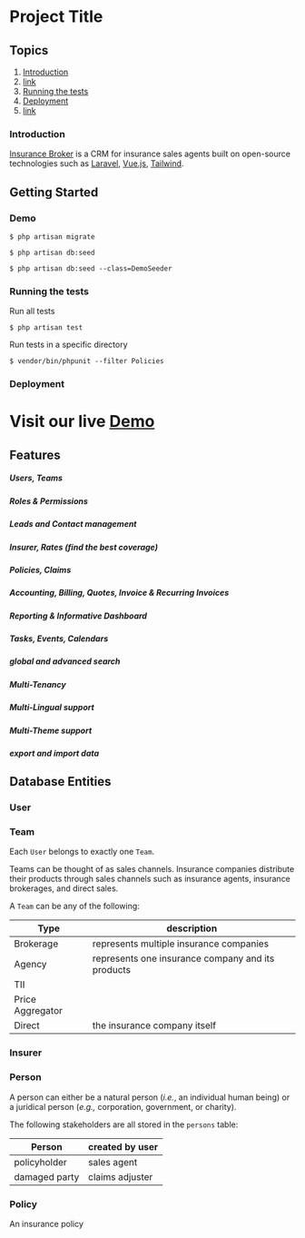 # Project Title
<!-- One paragraph of your project's description goes here. Describe what your project is, what problem it solves, how it solves the problem, and the architecture. -->


## Topics

1. [Introduction](#introduction)
2. [link](#link)
3. [Running the tests](#running-the-tests)
4. [Deployment](#deployment)
5. [link](#link)




### Introduction

[Insurance Broker]() is a CRM for insurance sales agents built on open-source technologies such as [Laravel](), [Vue.js](), [Tailwind]().

## Getting Started

### Demo

    $ php artisan migrate

    $ php artisan db:seed

    $ php artisan db:seed --class=DemoSeeder


### Running the tests

Run all tests

    $ php artisan test

Run tests in a specific directory

    $ vendor/bin/phpunit --filter Policies


### Deployment

# Visit our live [Demo](https://demo.mydomain.com)

## Features

##### Users, Teams

##### Roles & Permissions

##### Leads and Contact management

##### Insurer, Rates (find the best coverage)

##### Policies, Claims

##### Accounting, Billing, Quotes, Invoice & Recurring Invoices

##### Reporting & Informative Dashboard

##### Tasks, Events, Calendars

##### global and advanced search

##### Multi-Tenancy
<!-- It is possible that there are multiple records for the same person. For example suppose John Doe buys a policy from Insurer A and a policy from Insurer B. Both insurer A and insurer B register John Doe on the system and a separate record is kept for both insurers like this they can manage their own data. -->

##### Multi-Lingual support

##### Multi-Theme support

##### export and import data

## Database Entities

### User



### Team

Each `User` belongs to exactly one `Team`.

Teams can be thought of as sales channels. Insurance companies distribute their products through sales channels such as insurance agents, insurance brokerages, and direct sales.

A `Team` can be any of the following:

|Type|description|
|-|-|
|Brokerage|represents multiple insurance companies|
|Agency|represents one insurance company and its products|
|TII||
|Price Aggregator||
|Direct|the insurance company itself|

### Insurer

### Person

A person can either be a natural person (_i.e._, an individual human being) or a juridical person (_e.g.,_ corporation, government, or charity).

The following stakeholders are all stored in the `persons` table:

| Person        | created by user |
|---------------|-----------------|
| policyholder  | sales agent     |
| damaged party | claims adjuster |


### Policy

An insurance policy

